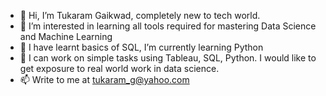 - 👋 Hi, I’m Tukaram Gaikwad, completely new to tech world. 
- 👀 I’m interested in learning all tools required for mastering Data Science and Machine Learning
- 🌱 I have learnt basics of SQL, I’m currently learning Python
- 💞️ I can work on simple tasks using Tableau, SQL, Python. I would like to get exposure to real world work in data science. 
- 📫 Write to me at tukaram_g@yahoo.com
